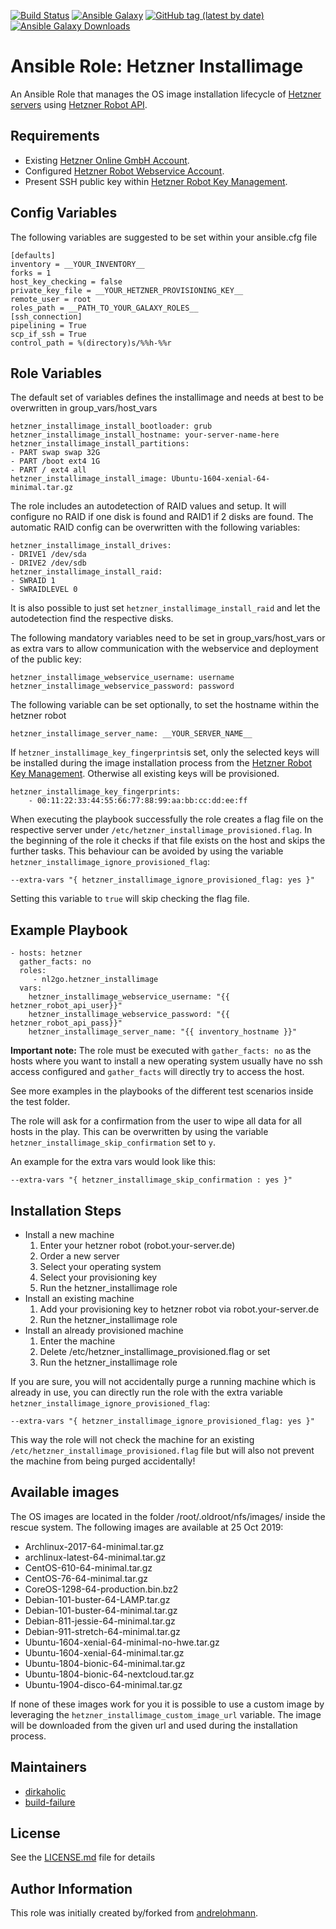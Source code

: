 [![Build Status](https://travis-ci.com/nl2go/ansible-role-hetzner_installimage.svg?branch=master)](https://travis-ci.com/nl2go/ansible-role-hetzner_installimage)
[![Ansible Galaxy](https://img.shields.io/badge/role-nl2go.hetzner_installimage-blue.svg)](https://galaxy.ansible.com/nl2go/hetzner_installimage/)
[![GitHub tag (latest by date)](https://img.shields.io/github/v/tag/nl2go/ansible-role-hetzner_installimage)](https://galaxy.ansible.com/nl2go/hetzner_installimage)
[![Ansible Galaxy Downloads](https://img.shields.io/ansible/role/d/44642.svg?color=blue)](https://galaxy.ansible.com/nl2go/hetzner_installimage/)

# Ansible Role: Hetzner Installimage

An Ansible Role that manages the OS image installation lifecycle of [Hetzner servers](https://robot.your-server.de/server) using [Hetzner Robot API](https://robot.your-server.de/doc/webservice/en.html#preface).

## Requirements

- Existing [Hetzner Online GmbH Account](https://accounts.hetzner.com).
- Configured [Hetzner Robot Webservice Account](https://robot.your-server.de/preferences).
- Present SSH public key within [Hetzner Robot Key Management](https://robot.your-server.de/key/index).

## Config Variables

The following variables are suggested to be set within your ansible.cfg file

    [defaults]
    inventory = __YOUR_INVENTORY__
    forks = 1
    host_key_checking = false
    private_key_file = __YOUR_HETZNER_PROVISIONING_KEY__
    remote_user = root
    roles_path = __PATH_TO_YOUR_GALAXY_ROLES__
    [ssh_connection]
    pipelining = True
    scp_if_ssh = True
    control_path = %(directory)s/%%h-%%r

## Role Variables

The default set of variables defines the installimage and needs at best to be overwritten in group_vars/host_vars

    hetzner_installimage_install_bootloader: grub
    hetzner_installimage_install_hostname: your-server-name-here
    hetzner_installimage_install_partitions:
    - PART swap swap 32G
    - PART /boot ext4 1G
    - PART / ext4 all
    hetzner_installimage_install_image: Ubuntu-1604-xenial-64-minimal.tar.gz

The role includes an autodetection of RAID values and setup. It will configure no RAID if one disk is found and
RAID1 if 2 disks are found. The automatic RAID config can be overwritten with the following variables:

    hetzner_installimage_install_drives:
    - DRIVE1 /dev/sda
    - DRIVE2 /dev/sdb
    hetzner_installimage_install_raid:
    - SWRAID 1
    - SWRAIDLEVEL 0

It is also possible to just set `hetzner_installimage_install_raid` and let the autodetection find the respective disks.

The following mandatory variables need to be set in group_vars/host_vars or as extra vars to allow communication with 
the webservice and deployment of the public key:

    hetzner_installimage_webservice_username: username
    hetzner_installimage_webservice_password: password

The following variable can be set optionally, to set the hostname within the hetzner robot

    hetzner_installimage_server_name: __YOUR_SERVER_NAME__

If `hetzner_installimage_key_fingerprints`is set, only the selected keys will be installed during the image installation
process from the [Hetzner Robot Key Management](https://robot.your-server.de/key/index). Otherwise all existing
keys will be provisioned.

    hetzner_installimage_key_fingerprints:
        - 00:11:22:33:44:55:66:77:88:99:aa:bb:cc:dd:ee:ff

When executing the playbook successfully the role creates a flag file on the respective server under 
`/etc/hetzner_installimage_provisioned.flag`. In the beginning of the role it checks if that file exists on the host and skips the further
tasks. This behaviour can be avoided by using the variable `hetzner_installimage_ignore_provisioned_flag`:

    --extra-vars "{ hetzner_installimage_ignore_provisioned_flag: yes }"
    
Setting this variable to `true` will skip checking the flag file.

## Example Playbook

    - hosts: hetzner
      gather_facts: no
      roles:
         - nl2go.hetzner_installimage
      vars:
        hetzner_installimage_webservice_username: "{{ hetzner_robot_api_user}}"
        hetzner_installimage_webservice_password: "{{ hetzner_robot_api_pass}}"
        hetzner_installimage_server_name: "{{ inventory_hostname }}"

**Important note:** The role must be executed with `gather_facts: no` as the hosts where you want to install a new 
operating system usually have no ssh access configured and `gather_facts` will directly try to access the host. 

See more examples in the playbooks of the different test scenarios inside the test folder.

The role will ask for a confirmation from the user to wipe all data for all hosts in the play. This can be overwritten
by using the variable `hetzner_installimage_skip_confirmation` set to `y`.

An example for the extra vars would look like this:

    --extra-vars "{ hetzner_installimage_skip_confirmation : yes }"
 
## Installation Steps

  * Install a new machine
    1. Enter your hetzner robot (robot.your-server.de)
    2. Order a new server
    3. Select your operating system
    4. Select your provisioning key
    5. Run the hetzner_installimage role
  * Install an existing machine
    1. Add your provisioning key to hetzner robot via robot.your-server.de
    2. Run the hetzner_installimage role
  * Install an already provisioned machine
    1. Enter the machine
    2. Delete /etc/hetzner_installimage_provisioned.flag or set 
    3. Run the hetzner_installimage role

If you are sure, you will not accidentally purge a running machine which is already in use, you can directly run the 
role with the extra variable `hetzner_installimage_ignore_provisioned_flag`:

    --extra-vars "{ hetzner_installimage_ignore_provisioned_flag: yes }"

This way the role will not check the machine for an existing `/etc/hetzner_installimage_provisioned.flag` file but will also not prevent the machine from 
being purged accidentally!

## Available images

The OS images are located in the folder /root/.oldroot/nfs/images/ inside the rescue system. The
following images are available at 25 Oct 2019:

* Archlinux-2017-64-minimal.tar.gz
* archlinux-latest-64-minimal.tar.gz
* CentOS-610-64-minimal.tar.gz
* CentOS-76-64-minimal.tar.gz
* CoreOS-1298-64-production.bin.bz2
* Debian-101-buster-64-LAMP.tar.gz
* Debian-101-buster-64-minimal.tar.gz
* Debian-811-jessie-64-minimal.tar.gz
* Debian-911-stretch-64-minimal.tar.gz
* Ubuntu-1604-xenial-64-minimal-no-hwe.tar.gz
* Ubuntu-1604-xenial-64-minimal.tar.gz
* Ubuntu-1804-bionic-64-minimal.tar.gz
* Ubuntu-1804-bionic-64-nextcloud.tar.gz
* Ubuntu-1904-disco-64-minimal.tar.gz

If none of these images work for you it is possible to use a custom image by leveraging
the `hetzner_installimage_custom_image_url` variable. The image will be downloaded from
the given url and used during the installation process.

## Maintainers

- [dirkaholic](https://github.com/dirkaholic)
- [build-failure](https://github.com/build-failure)

## License

See the [LICENSE.md](LICENSE.md) file for details

## Author Information

This role was initially created by/forked from [andrelohmann](https://github.com/andrelohmann).